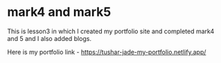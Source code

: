 # mark4 and mark5
 This is lesson3 in which I created my portfolio site and completed mark4 and 5
 and I also added blogs.
 
 Here is my portfolio link - https://tushar-jade-my-portfolio.netlify.app/
